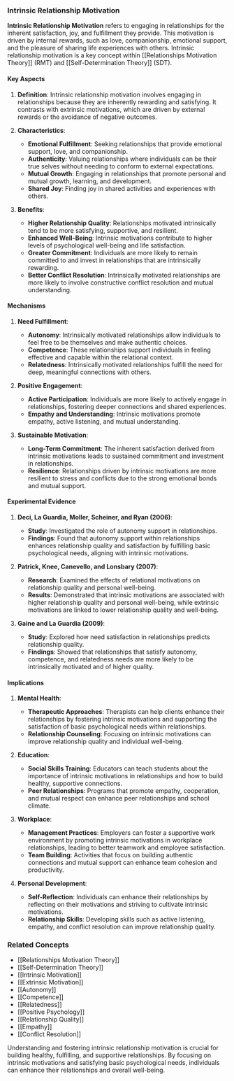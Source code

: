 ### Intrinsic Relationship Motivation

**Intrinsic Relationship Motivation** refers to engaging in relationships for the inherent satisfaction, joy, and fulfillment they provide. This motivation is driven by internal rewards, such as love, companionship, emotional support, and the pleasure of sharing life experiences with others. Intrinsic relationship motivation is a key concept within [[Relationships Motivation Theory]] (RMT) and [[Self-Determination Theory]] (SDT).

#### Key Aspects

1. **Definition**:
   Intrinsic relationship motivation involves engaging in relationships because they are inherently rewarding and satisfying. It contrasts with extrinsic motivations, which are driven by external rewards or the avoidance of negative outcomes.

2. **Characteristics**:
   - **Emotional Fulfillment**: Seeking relationships that provide emotional support, love, and companionship.
   - **Authenticity**: Valuing relationships where individuals can be their true selves without needing to conform to external expectations.
   - **Mutual Growth**: Engaging in relationships that promote personal and mutual growth, learning, and development.
   - **Shared Joy**: Finding joy in shared activities and experiences with others.

3. **Benefits**:
   - **Higher Relationship Quality**: Relationships motivated intrinsically tend to be more satisfying, supportive, and resilient.
   - **Enhanced Well-Being**: Intrinsic motivations contribute to higher levels of psychological well-being and life satisfaction.
   - **Greater Commitment**: Individuals are more likely to remain committed to and invest in relationships that are intrinsically rewarding.
   - **Better Conflict Resolution**: Intrinsically motivated relationships are more likely to involve constructive conflict resolution and mutual understanding.

#### Mechanisms

1. **Need Fulfillment**:
   - **Autonomy**: Intrinsically motivated relationships allow individuals to feel free to be themselves and make authentic choices.
   - **Competence**: These relationships support individuals in feeling effective and capable within the relational context.
   - **Relatedness**: Intrinsically motivated relationships fulfill the need for deep, meaningful connections with others.

2. **Positive Engagement**:
   - **Active Participation**: Individuals are more likely to actively engage in relationships, fostering deeper connections and shared experiences.
   - **Empathy and Understanding**: Intrinsic motivations promote empathy, active listening, and mutual understanding.

3. **Sustainable Motivation**:
   - **Long-Term Commitment**: The inherent satisfaction derived from intrinsic motivations leads to sustained commitment and investment in relationships.
   - **Resilience**: Relationships driven by intrinsic motivations are more resilient to stress and conflicts due to the strong emotional bonds and mutual support.

#### Experimental Evidence

1. **Deci, La Guardia, Moller, Scheiner, and Ryan (2006)**:
   - **Study**: Investigated the role of autonomy support in relationships.
   - **Findings**: Found that autonomy support within relationships enhances relationship quality and satisfaction by fulfilling basic psychological needs, aligning with intrinsic motivations.

2. **Patrick, Knee, Canevello, and Lonsbary (2007)**:
   - **Research**: Examined the effects of relational motivations on relationship quality and personal well-being.
   - **Results**: Demonstrated that intrinsic motivations are associated with higher relationship quality and personal well-being, while extrinsic motivations are linked to lower relationship quality and well-being.

3. **Gaine and La Guardia (2009)**:
   - **Study**: Explored how need satisfaction in relationships predicts relationship quality.
   - **Findings**: Showed that relationships that satisfy autonomy, competence, and relatedness needs are more likely to be intrinsically motivated and of higher quality.

#### Implications

1. **Mental Health**:
   - **Therapeutic Approaches**: Therapists can help clients enhance their relationships by fostering intrinsic motivations and supporting the satisfaction of basic psychological needs within relationships.
   - **Relationship Counseling**: Focusing on intrinsic motivations can improve relationship quality and individual well-being.

2. **Education**:
   - **Social Skills Training**: Educators can teach students about the importance of intrinsic motivations in relationships and how to build healthy, supportive connections.
   - **Peer Relationships**: Programs that promote empathy, cooperation, and mutual respect can enhance peer relationships and school climate.

3. **Workplace**:
   - **Management Practices**: Employers can foster a supportive work environment by promoting intrinsic motivations in workplace relationships, leading to better teamwork and employee satisfaction.
   - **Team Building**: Activities that focus on building authentic connections and mutual support can enhance team cohesion and productivity.

4. **Personal Development**:
   - **Self-Reflection**: Individuals can enhance their relationships by reflecting on their motivations and striving to cultivate intrinsic motivations.
   - **Relationship Skills**: Developing skills such as active listening, empathy, and conflict resolution can improve relationship quality.

### Related Concepts

- [[Relationships Motivation Theory]]
- [[Self-Determination Theory]]
- [[Intrinsic Motivation]]
- [[Extrinsic Motivation]]
- [[Autonomy]]
- [[Competence]]
- [[Relatedness]]
- [[Positive Psychology]]
- [[Relationship Quality]]
- [[Empathy]]
- [[Conflict Resolution]]

Understanding and fostering intrinsic relationship motivation is crucial for building healthy, fulfilling, and supportive relationships. By focusing on intrinsic motivations and satisfying basic psychological needs, individuals can enhance their relationships and overall well-being.